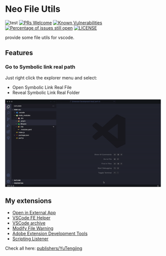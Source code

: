 # Neo File Utils

![test](https://github.com/tjx666/vscode-neo-file-utils/actions/workflows/test.yml/badge.svg) [![PRs Welcome](https://img.shields.io/badge/PRs-welcome-brightgreen.svg?style=flat)](http://makeapullrequest.com) [![Known Vulnerabilities](https://snyk.io/test/github/tjx666/vscode-neo-file-utils/badge.svg?targetFile=package.json)](https://snyk.io/test/github/tjx666/vscode-neo-file-utils?targetFile=package.json) [![Percentage of issues still open](https://isitmaintained.com/badge/open/tjx666/vscode-neo-file-utils.svg)](http://isitmaintained.com/project/tjx666/vscode-neo-file-utils') [![LICENSE](https://img.shields.io/badge/license-Anti%20996-blue.svg?style=flat-square)](https://github.com/996icu/996.ICU/blob/master/LICENSE)

provide some file utils for vscode.

## Features

### Go to Symbolic link real path

Just right click the explorer menu and select:

- Open Symbolic Link Real File
- Reveal Symbolic Link Real Folder

![Go to Symbolic link real path](https://github.com/tjx666/vscode-neo-file-utils/blob/master/assets/screenshots/go-to-symbolic-link-real-path.gif?raw=true)

## My extensions

- [Open in External App](https://github.com/tjx666/open-in-external-app)
- [VSCode FE Helper](https://github.com/tjx666/vscode-fe-helper)
- [VSCode archive](https://github.com/tjx666/vscode-archive)
- [Modify File Warning](https://github.com/tjx666/modify-file-warning)
- [Adobe Extension Development Tools](https://github.com/tjx666/vscode-adobe-extension-devtools)
- [Scripting Listener](https://github.com/tjx666/scripting-listener)

Check all here: [publishers/YuTengjing](https://marketplace.visualstudio.com/publishers/YuTengjing)
